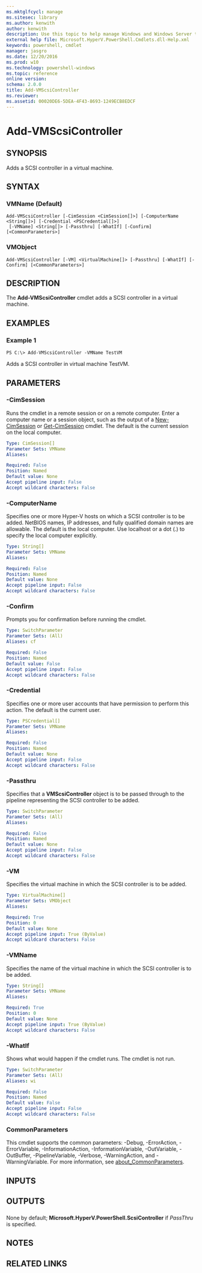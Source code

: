 ```yaml
---
ms.mktglfcycl: manage
ms.sitesec: library
ms.author: kenwith
author: kenwith
description: Use this topic to help manage Windows and Windows Server technologies with Windows PowerShell.
external help file: Microsoft.HyperV.PowerShell.Cmdlets.dll-Help.xml
keywords: powershell, cmdlet
manager: jasgro
ms.date: 12/20/2016
ms.prod: w10
ms.technology: powershell-windows
ms.topic: reference
online version: 
schema: 2.0.0
title: Add-VMScsiController
ms.reviewer:
ms.assetid: 00020DE6-5DEA-4F43-8693-1249ECB8EDCF
---
```


# Add-VMScsiController

## SYNOPSIS
Adds a SCSI controller in a virtual machine.

## SYNTAX

### VMName (Default)
```
Add-VMScsiController [-CimSession <CimSession[]>] [-ComputerName <String[]>] [-Credential <PSCredential[]>]
 [-VMName] <String[]> [-Passthru] [-WhatIf] [-Confirm] [<CommonParameters>]
```

### VMObject
```
Add-VMScsiController [-VM] <VirtualMachine[]> [-Passthru] [-WhatIf] [-Confirm] [<CommonParameters>]
```

## DESCRIPTION
The **Add-VMScsiController** cmdlet adds a SCSI controller in a virtual machine.

## EXAMPLES

### Example 1
```
PS C:\> Add-VMScsiController -VMName TestVM
```

Adds a SCSI controller in virtual machine TestVM.

## PARAMETERS

### -CimSession
Runs the cmdlet in a remote session or on a remote computer.
Enter a computer name or a session object, such as the output of a [New-CimSession](http://go.microsoft.com/fwlink/p/?LinkId=227967) or [Get-CimSession](http://go.microsoft.com/fwlink/p/?LinkId=227966) cmdlet.
The default is the current session on the local computer.

```yaml
Type: CimSession[]
Parameter Sets: VMName
Aliases: 

Required: False
Position: Named
Default value: None
Accept pipeline input: False
Accept wildcard characters: False
```

### -ComputerName
Specifies one or more Hyper-V hosts on which a SCSI controller is to be added.
NetBIOS names, IP addresses, and fully qualified domain names are allowable.
The default is the local computer.
Use localhost or a dot (.) to specify the local computer explicitly.

```yaml
Type: String[]
Parameter Sets: VMName
Aliases: 

Required: False
Position: Named
Default value: None
Accept pipeline input: False
Accept wildcard characters: False
```

### -Confirm
Prompts you for confirmation before running the cmdlet.

```yaml
Type: SwitchParameter
Parameter Sets: (All)
Aliases: cf

Required: False
Position: Named
Default value: False
Accept pipeline input: False
Accept wildcard characters: False
```

### -Credential
Specifies one or more user accounts that have permission to perform this action.
The default is the current user.

```yaml
Type: PSCredential[]
Parameter Sets: VMName
Aliases: 

Required: False
Position: Named
Default value: None
Accept pipeline input: False
Accept wildcard characters: False
```

### -Passthru
Specifies that a **VMScsiController** object is to be passed through to the pipeline representing the SCSI controller to be added.

```yaml
Type: SwitchParameter
Parameter Sets: (All)
Aliases: 

Required: False
Position: Named
Default value: None
Accept pipeline input: False
Accept wildcard characters: False
```

### -VM
Specifies the virtual machine in which the SCSI controller is to be added.

```yaml
Type: VirtualMachine[]
Parameter Sets: VMObject
Aliases: 

Required: True
Position: 0
Default value: None
Accept pipeline input: True (ByValue)
Accept wildcard characters: False
```

### -VMName
Specifies the name of the virtual machine in which the SCSI controller is to be added.

```yaml
Type: String[]
Parameter Sets: VMName
Aliases: 

Required: True
Position: 0
Default value: None
Accept pipeline input: True (ByValue)
Accept wildcard characters: False
```

### -WhatIf
Shows what would happen if the cmdlet runs.
The cmdlet is not run.

```yaml
Type: SwitchParameter
Parameter Sets: (All)
Aliases: wi

Required: False
Position: Named
Default value: False
Accept pipeline input: False
Accept wildcard characters: False
```

### CommonParameters
This cmdlet supports the common parameters: -Debug, -ErrorAction, -ErrorVariable, -InformationAction, -InformationVariable, -OutVariable, -OutBuffer, -PipelineVariable, -Verbose, -WarningAction, and -WarningVariable. For more information, see [about_CommonParameters](http://go.microsoft.com/fwlink/?LinkID=113216).

## INPUTS

## OUTPUTS

###  
None by default; **Microsoft.HyperV.PowerShell.ScsiController** if *PassThru* is specified.

## NOTES

## RELATED LINKS

